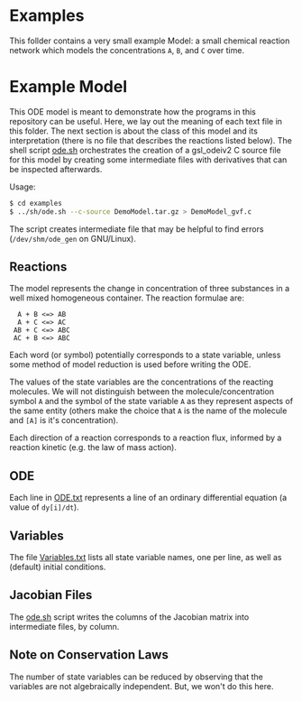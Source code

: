 # Examples

This follder contains a very small example Model: a small chemical
reaction network which models the concentrations `A`, `B`, and `C`
over time.

# Example Model

This ODE model is meant to demonstrate how the programs in this
repository can be useful. Here, we lay out the meaning of each text
file in this folder. The next section is about the class of this model
and its interpretation (there is no file that describes the reactions
listed below). The shell script [ode.sh](ode.sh) orchestrates the
creation of a gsl_odeiv2 C source file for this model by creating some
intermediate files with derivatives that can be inspected afterwards.

Usage:

```sh
$ cd examples
$ ../sh/ode.sh --c-source DemoModel.tar.gz > DemoModel_gvf.c
```

The script creates intermediate file that may be helpful to find
errors (`/dev/shm/ode_gen` on GNU/Linux).

## Reactions

The model represents the change in concentration of three substances
in a well mixed homogeneous container. The reaction formulae are:

```
  A + B <=> AB
  A + C <=> AC
 AB + C <=> ABC
 AC + B <=> ABC
```

Each word (or symbol) potentially corresponds to a state variable,
unless some method of model reduction is used before writing the ODE.

The values of the state variables are the concentrations of the
reacting molecules. We will not distinguish between the
molecule/concentration symbol `A` and the symbol of the state variable
`A` as they represent aspects of the same entity (others make the
choice that `A` is the name of the molecule and `[A]` is it's
concentration).

Each direction of a reaction corresponds to a reaction flux, informed
by a reaction kinetic (e.g. the law of mass action).

## ODE

Each line in [ODE.txt](./ODE.txt) represents a line of an ordinary
differential equation (a value of `dy[i]/dt`).

## Variables

The file [Variables.txt](Variables.txt) lists all state variable
names, one per line, as well as (default) initial conditions.

## Jacobian Files

The [ode.sh](../sh/ode.sh) script writes the columns of the Jacobian matrix
into intermediate files, by column.

## Note on Conservation Laws

The number of state variables can be reduced by observing that the
variables are not algebraically independent. But, we won't do this
here.
